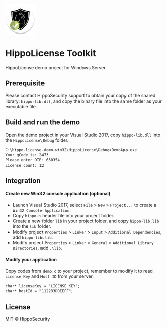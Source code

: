 ![HippoLicense](media/logo_round.png)

# HippoLicense Toolkit

HippoLicense demo project for Windows Server

## Prerequisite

Please contact HippoSecurity support to obtain your copy of the shared library:  `hippo-lib.dll`, and copy the binary file into the same folder as your executable file.

## Build and run the demo

Open the demo project in your Visual Studio 2017, copy `hippo-lib.dll` into the `HippoLicense\Debug` folder.

```
C:\hippo-license-demo-win32\HippoLicense\Debug>DemoApp.exe
Your gCode is: 2473
Please enter OTP: 630354
License count: 12
```

## Integration

#### Create new Win32 console application (optional)

* Launch Visual Studio 2017, select `File` > `New` > `Project...` to create a `Win32 Console Application`.
* Copy `hippo.h` header file into your project folder.
* Create a new folder `lib` in your project folder, and copy `hippo-lib.lib` into the `lib` folder.
* Modify project `Properties` > `Linker` > `Input` > `Additional Dependencies`, add `hippo-lib.lib`.
* Modify project `Properties` > `Linker` > `General` > `Additional Library Directories`, add `.\lib`.

#### Modify your application

Copy codes from `demo.c` to your project, remember to modify it to read `License Key` and `Host ID` from your server.

```
char* licenseKey = "LICENSE_KEY";
char* hostId = "112233DDEEFF";
```

## License

MIT © HippoSecurity

